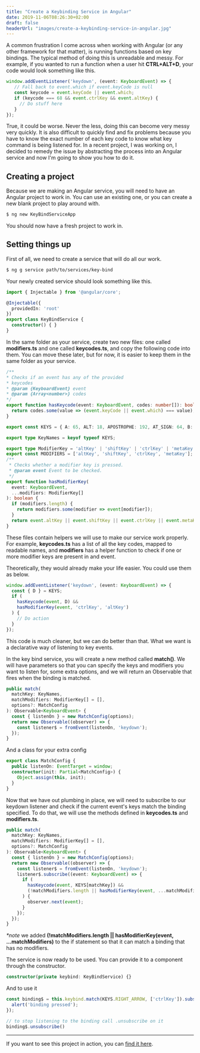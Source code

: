 ```yaml
---
title: "Create a Keybinding Service in Angular"
date: 2019-11-06T08:26:30+02:00
draft: false
headerUrl: "images/create-a-keybinding-service-in-angular.jpg"
---
```


A common frustration I come across when working with Angular (or any other framework for that matter), is running functions based on key bindings. The typical method of doing this is unreadable and messy. For example, if you wanted to run a function when a user hit <strong>CTRL+ALT+D</strong>, your code would look something like this.

```typescript
window.addEventListener('keydown', (event: KeyboardEvent) => {
   // Fall back to event.which if event.keyCode is null
   const keycode = event.keyCode || event.which;
   if (keycode === 68 && event.ctrlKey && event.altKey) {
     // Do stuff here
   }
});
```

True, it could be worse. Never the less, doing this can become very messy
very quickly. It is also difficult to quickly find and fix problems because you have to know the exact number of each key code to know what key command is being listened for. In a recent project, I was working on, I decided to remedy the issue by abstracting the process into an Angular service and now I'm going to show you how to do it.

## Creating a project

Because we are making an Angular service, you will need to have an Angular project to work in. You can use an existing one, or you can create a new blank project to play around with.

```bash
$ ng new KeyBindServiceApp
```

You should now have a fresh project to work in.


## Setting things up

First of all, we need to create a service that will do all our work.

```bash
$ ng g service path/to/services/key-bind
```

Your newly created service should look something like this.

```typescript
import { Injectable } from '@angular/core';

@Injectable({
  providedIn: 'root'
})
export class KeyBindService {
  constructor() { }
}
```

In the same folder as your service, create two new files: one called **modifiers.ts** and one called **keycodes.ts**, and copy the following code into them. You can move these later, but for now, it is easier to keep them in the same folder as your service.

```typescript
/**
* Checks if an event has any of the provided
* keycodes
* @param {KeyboardEvent} event
* @param {Array<number>} codes
*/
export function hasKeycode(event: KeyboardEvent, codes: number[]): boolean {
  return codes.some(value => (event.keyCode || event.which) === value);
}

export const KEYS = { A: 65, ALT: 18, APOSTROPHE: 192, AT_SIGN: 64, B: 66, BACKSLASH: 220, BACKSPACE: 8, C: 67, CAPS_LOCK: 20, CLOSE_SQUARE_BRACKET: 221, COMMA: 188, CONTEXT_MENU: 93, CONTROL: 17, D: 68, DASH: 189, DELETE: 46, DOWN_ARROW: 40, E: 69, EIGHT: 56, END: 35, ENTER: 13, EQUALS: 187, ESCAPE: 27, F: 70, F1: 112, F10: 121, F11: 122, F12: 123, F2: 113, F3: 114, F4: 115, F5: 116, F6: 117, F7: 118, F8: 119, F9: 120, FF_EQUALS: 61, FF_MINUS: 173, FF_MUTE: 181, FF_SEMICOLON: 59, FF_VOLUME_DOWN: 182, FF_VOLUME_UP: 183, FIRST_MEDIA: 166, FIVE: 53, FOUR: 52, G: 71, H: 72, HOME: 36, I: 73, INSERT: 45, J: 74, K: 75, L: 76, LAST_MEDIA: 183, LEFT_ARROW: 37, M: 77, MAC_ENTER: 3, MAC_META: 224, MAC_WK_CMD_LEFT: 91, MAC_WK_CMD_RIGHT: 93, META: 91, MUTE: 173, N: 78, NINE: 57, NUM_CENTER: 12, NUM_LOCK: 144, NUMPAD_DIVIDE: 111, NUMPAD_EIGHT: 104, NUMPAD_FIVE: 101, NUMPAD_FOUR: 100, NUMPAD_MINUS: 109, NUMPAD_MULTIPLY: 106, NUMPAD_NINE: 105, NUMPAD_ONE: 97, NUMPAD_PERIOD: 110, NUMPAD_PLUS: 107, NUMPAD_SEVEN: 103, NUMPAD_SIX: 102, NUMPAD_THREE: 99, NUMPAD_TWO: 98, NUMPAD_ZERO: 96, O: 79, ONE: 49, OPEN_SQUARE_BRACKET: 219, P: 80, PAGE_DOWN: 34, PAGE_UP: 33, PAUSE: 19, PLUS_SIGN: 43, PRINT_SCREEN: 44, Q: 81, QUESTION_MARK: 63, R: 82, RIGHT_ARROW: 39, S: 83, SCROLL_LOCK: 145, SEMICOLON: 186, SEVEN: 55, SHIFT: 16, SINGLE_QUOTE: 222, SIX: 54, SLASH: 191, SPACE: 32, T: 84, TAB: 9, THREE: 51, TILDE: 192, TWO: 50, U: 85, UP_ARROW: 38, V: 86, VOLUME_DOWN: 174, VOLUME_UP: 175, W: 87, X: 88, Y: 89, Z: 90, ZERO: 48 };

export type KeyNames = keyof typeof KEYS;
```

```typescript
export type ModifierKey = 'altKey' | 'shiftKey' | 'ctrlKey' | 'metaKey';
export const MODIFIERS = ['altKey', 'shiftKey', 'ctrlKey', 'metaKey'];
/**
 * Checks whether a modifier key is pressed.
 * @param event Event to be checked.
 */
export function hasModifierKey(
  event: KeyboardEvent,
  ...modifiers: ModifierKey[]
): boolean {
  if (modifiers.length) {
    return modifiers.some(modifier => event[modifier]);
  }
  return event.altKey || event.shiftKey || event.ctrlKey || event.metaKey;
}
```

These files contain helpers we will use to make our service work properly. For example, <strong>keycodes.ts</strong> has a list of all the key codes, mapped to readable names, and <strong>modifiers</strong> has a helper function to check if one or more modifier keys are present in and event.

Theoretically, they would already make your life easier. You could use them as below.

```typescript
window.addEventListener('keydown', (event: KeyboardEvent) => {
  const { D } = KEYS;
  if (
    hasKeycode(event, D) &&
    hasModifierKey(event, 'ctrlKey', 'altKey')
  ) {
    // Do action
  }
});
```

This code is much cleaner, but we can do better than that. What we want is a declarative way of listening to key events.

In the key bind service, you will create a new method called **match()**. We will have parameters so that you can specify the keys and modifiers you want to listen for, some extra options, and we will return an Observable that fires when the binding is matched.

```typescript
public match(
  matchKey: KeyNames,
  matchModifiers: ModifierKey[] = [],
  options?: MatchConfig
): Observable<KeyboardEvent> {
  const { listenOn } = new MatchConfig(options);
  return new Observable((observer) => {
    const listener$ = fromEvent(listenOn, 'keydown');
  });
}
```

And a class for your extra config

```typescript
export class MatchConfig {
  public listenOn: EventTarget = window;
  constructor(init: Partial<MatchConfig>) {
    Object.assign(this, init);
  }
}
```

Now that we have out plumbing in place, we will need to subscribe to our keydown listener and check if the current event's keys match the binding specified. To do that, we will use the methods defined in **keycodes.ts** and **modifiers.ts**.

```typescript
public match(
  matchKey: KeyNames,
  matchModifiers: ModifierKey[] = [],
  options?: MatchConfig
): Observable<KeyboardEvent> {
  const { listenOn } = new MatchConfig(options);
  return new Observable((observer) => {
    const listener$ = fromEvent(listenOn, 'keydown');
    listener$.subscribe((event: KeyboardEvent) => {
      if (
        hasKeycode(event, KEYS[matchKey]) &&
        (!matchModifiers.length || hasModifierKey(event, ...matchModifiers))
      ) {
        observer.next(event);
      }
    });
  });
}
```

_*note_ we added **(!matchModifiers.length || hasModifierKey(event, ...matchModifiers)** to the if statement so that it can match a binding that has no modifiers.

The service is now ready to be used. You can provide it to a component through the constructor.

```typescript
constructor(private keybind: KeyBindService) {}
```

And to use it

```typescript
const binding$ = this.keybind.match(KEYS.RIGHT_ARROW, ['ctrlKey']).subscribe(() => {
  alert('binding pressed');
});

// to stop listening to the binding call .unsubscribe on it
binding$.unsubscribe()
```

---

If you want to see this project in action, you can [find it here](https://github.com/joshuapbritz/KeybindingServiceInAngular).